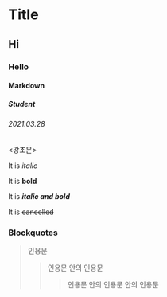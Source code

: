 # Title

## Hi

### Hello

#### Markdown

##### Student

###### 2021.03.28

<강조문>

It is *italic*

It is **bold**

It is ***italic and bold***

It is ~~cancelled~~



### Blockquotes

>인용문
> >인용문 안의 인용문
> >>인용문 안의 인용문 안의 인용문
